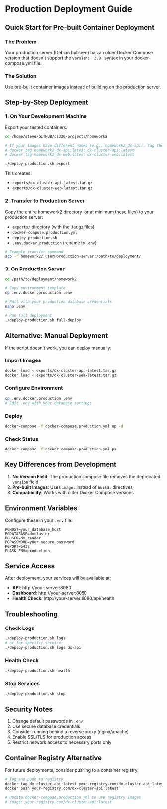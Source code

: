 # Production Deployment Guide

## Quick Start for Pre-built Container Deployment

### The Problem
Your production server (Debian bullseye) has an older Docker Compose version that doesn't support the `version: '3.8'` syntax in your docker-compose.yml file.

### The Solution
Use pre-built container images instead of building on the production server.

## Step-by-Step Deployment

### 1. On Your Development Machine

Export your tested containers:
```bash
cd /home/steve/GITHUB/cs330-projects/homework2

# If your images have different names (e.g., homework2_dx-api), tag them first:
# docker tag homework2_dx-api:latest dx-cluster-api:latest
# docker tag homework2_dx-web:latest dx-cluster-web:latest

./deploy-production.sh export
```

This creates:
- `exports/dx-cluster-api-latest.tar.gz`
- `exports/dx-cluster-web-latest.tar.gz`

### 2. Transfer to Production Server

Copy the entire homework2 directory (or at minimum these files) to your production server:
- `exports/` directory (with the .tar.gz files)
- `docker-compose.production.yml`
- `deploy-production.sh`
- `.env.docker.production` (rename to `.env`)

```bash
# Example transfer command
scp -r homework2/ user@production-server:/path/to/deployment/
```

### 3. On Production Server

```bash
cd /path/to/deployment/homework2

# Copy environment template
cp .env.docker.production .env

# Edit with your production database credentials
nano .env

# Run full deployment
./deploy-production.sh full-deploy
```

## Alternative: Manual Deployment

If the script doesn't work, you can deploy manually:

### Import Images
```bash
docker load < exports/dx-cluster-api-latest.tar.gz
docker load < exports/dx-cluster-web-latest.tar.gz
```

### Configure Environment
```bash
cp .env.docker.production .env
# Edit .env with your database settings
```

### Deploy
```bash
docker-compose -f docker-compose.production.yml up -d
```

### Check Status
```bash
docker-compose -f docker-compose.production.yml ps
```

## Key Differences from Development

1. **No Version Field**: The production compose file removes the deprecated `version` field
2. **Pre-built Images**: Uses `image:` instead of `build:` directives
3. **Compatibility**: Works with older Docker Compose versions

## Environment Variables

Configure these in your `.env` file:
```env
PGHOST=your_database_host
PGDATABASE=dxcluster
PGUSER=dx_reader
PGPASSWORD=your_secure_password
PGPORT=5432
FLASK_ENV=production
```

## Service Access

After deployment, your services will be available at:
- **API**: http://your-server:8080
- **Dashboard**: http://your-server:8050
- **Health Check**: http://your-server:8080/api/health

## Troubleshooting

### Check Logs
```bash
./deploy-production.sh logs
# or for specific service:
./deploy-production.sh logs dx-api
```

### Health Check
```bash
./deploy-production.sh health
```

### Stop Services
```bash
./deploy-production.sh stop
```

## Security Notes

1. Change default passwords in `.env`
2. Use secure database credentials
3. Consider running behind a reverse proxy (nginx/apache)
4. Enable SSL/TLS for production access
5. Restrict network access to necessary ports only

## Container Registry Alternative

For future deployments, consider pushing to a container registry:

```bash
# Tag and push to registry
docker tag dx-cluster-api:latest your-registry.com/dx-cluster-api:latest
docker push your-registry.com/dx-cluster-api:latest

# Update docker-compose.production.yml to use registry images
# image: your-registry.com/dx-cluster-api:latest
```